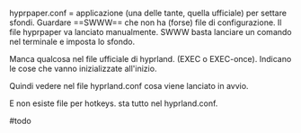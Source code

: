 hyprpaper.conf = applicazione (una delle tante, quella ufficiale) per settare sfondi. Guardare ==SWWW== che non ha (forse) file di configurazione. 
Il file hyprpaper va lanciato manualmente. SWWW basta lanciare un comando nel terminale e imposta lo sfondo. 

Manca qualcosa nel file ufficiale di hyprland. (EXEC o EXEC-once). Indicano le cose che vanno inizializzate all'inizio. 

Quindi vedere nel file hyprland.conf cosa viene lanciato in avvio. 

 
E non esiste file per hotkeys. sta tutto nel hyprland.conf. 


#todo